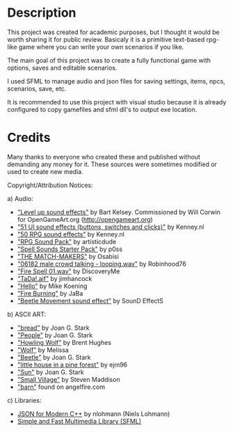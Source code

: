 # Description
This project was created for academic purposes, but I
thought it would be worth sharing it for public review.
Basicaly it is a primitive text-based rpg-like game
where you can write your own scenarios if you like.

The main goal of this project was to create a fully functional
game with options, saves and editable scenarios.

I used SFML to manage audio and json files for saving
settings, items, npcs, scenarios, save, etc.

It is recommended to use this project with visual studio
because it is already configured to copy gamefiles and
sfml dll's to output exe location.

# Credits	
Many thanks to everyone who created these and published without demanding any money for it.
These sources were sometimes modified or used to create new media.

Copyright/Attribution Notices:

a) Audio:
 - ["Level up sound effects"](https://opengameart.org/content/level-up-sound-effects) by Bart Kelsey. Commissioned by Will Corwin for OpenGameArt.org (http://opengameart.org)
 - ["51 UI sound effects (buttons, switches and clicks)"](https://opengameart.org/content/51-ui-sound-effects-buttons-switches-and-clicks) by Kenney.nl
 - ["50 RPG sound effects"](https://opengameart.org/content/50-rpg-sound-effects) by Kenney.nl
 - ["RPG Sound Pack"](https://opengameart.org/content/rpg-sound-pack) by artisticdude
 - ["Spell Sounds Starter Pack"](https://opengameart.org/content/spell-sounds-starter-pack) by p0ss
 - ["THE MATCH-MAKERS"](https://forums.rpgmakerweb.com/index.php?threads/sound-effects-pack-ogg-the-match-makers.73381/) by Osabisi
 - ["06182 male crowd talking - looping.wav"](https://freesound.org/people/Robinhood76/sounds/331627/) by Robinhood76
 - ["Fire Spell 01.wav"](https://freesound.org/people/DiscoveryME/sounds/275608/) by DiscoveryMe
 - ["TaDa!.aif"](https://freesound.org/people/jimhancock/sounds/256128/) by jimhancock
 - ["Hello"](http://soundbible.com/769-Hello.html) by Mike Koening
 - ["Fire Burning"](http://soundbible.com/1902-Fire-Burning.html) by JaBa
 - ["Beetle Movement sound effect"](https://www.youtube.com/watch?v=oj-mL2u2y50) by SounD EffectS

b) ASCII ART:
 - ["bread"](http://www.oocities.org/spunk1111/food.htm) by Joan G. Stark
 - ["People"](https://asciiart.website/index.php?art=people/other) by Joan G. Stark
 - ["Howling Wolf"](http://ascii.co.uk/art/wolf) by Brent Hughes
 - ["Wolf"](https://asciiart.website/index.php?art=animals/wolves) by Melissa
 - ["Beetle"](https://www.asciiart.eu/animals/insects/beetles) by Joan G. Stark
 - ["little house in a pine forest"](http://ascii.co.uk/art/forest) by ejm96
 - ["Sun"](https://www.asciiart.eu/nature/sun) by Joan G. Stark
 - ["Small Village"](https://www.asciiart.eu/buildings-and-places/cities) by Steven Maddison
 - ["barn"](http://www.angelfire.com/ca/mathcool/farm.html) found on angelfire.com
 
 c) Libraries:
 - [JSON for Modern C++](https://github.com/nlohmann/json) by nlohmann (Niels Lohmann)
 - [Simple and Fast Multimedia Library (SFML)](https://github.com/SFML/SFML)
